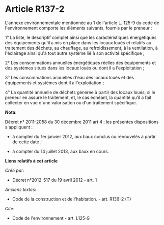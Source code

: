 # Article R137-2

L'annexe environnementale mentionnée au 1 de l'article L. 125-9 du code de l'environnement comporte les éléments suivants,
fournis par le preneur : 

1° La liste, le descriptif complet ainsi que les caractéristiques énergétiques des équipements qu'il a mis en place dans les
locaux loués et relatifs au traitement des déchets, au chauffage, au refroidissement, à la ventilation, à l'éclairage ainsi
qu'à tout autre système lié à son activité spécifique ; 

2° Les consommations annuelles énergétiques réelles des équipements et des systèmes situés dans les locaux loués ou dont il a
l'exploitation ; 

3° Les consommations annuelles d'eau des locaux loués et des équipements et systèmes dont il a l'exploitation ; 

4° La quantité annuelle de déchets générée à partir des locaux loués, si le preneur en assure le traitement, et, le cas
échéant, la quantité qu'il a fait collecter en vue d'une valorisation ou d'un traitement spécifique.

**Nota:**

Décret n° 2011-2058 du 30 décembre 2011 art 4 : les présentes  dispositions s'appliquent :

- à compter du 1er janvier 2012, aux baux conclus ou renouvelés à partir de cette date ;

- à compter du 14 juillet 2013, aux baux en cours.

**Liens relatifs à cet article**

_Créé par_:

  - Décret n°2012-517 du 19 avril 2012 - art. 1

_Anciens textes_:

  - Code de la construction et de l'habitation. - art. R136-2 (T)

_Cite_:

  - Code de l'environnement - art. L125-9
